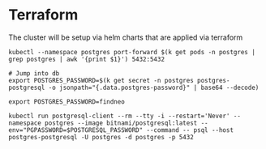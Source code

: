 # Terraform

The cluster will be setup via helm charts that are applied via terraform


```
kubectl --namespace postgres port-forward $(k get pods -n postgres | grep postgres | awk '{print $1}') 5432:5432

# Jump into db
export POSTGRES_PASSWORD=$(k get secret -n postgres postgres-postgresql -o jsonpath="{.data.postgres-password}" | base64 --decode)

export POSTGRES_PASSWORD=findneo

kubectl run postgresql-client --rm --tty -i --restart='Never' --namespace postgres --image bitnami/postgresql:latest --env="PGPASSWORD=$POSTGRESQL_PASSWORD" --command -- psql --host postgres-postgresql -U postgres -d postgres -p 5432
```